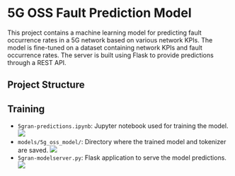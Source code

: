 # 5G OSS Fault Prediction Model

This project contains a machine learning model for predicting fault occurrence rates in a 5G network based on various network KPIs. The model is fine-tuned on a dataset containing network KPIs and fault occurrence rates. The server is built using Flask to provide predictions through a REST API.

## Project Structure

## Training
- `5gran-predictions.ipynb`: Jupyter notebook used for training the model.
![](https://raw.githubusercontent.com/fenar/etc-ai-wrx/main/5gnetops/data/5gdatasetsnapshot.png)<br>
- `models/5g_oss_model/`: Directory where the trained model and tokenizer are saved.
![](https://raw.githubusercontent.com/fenar/etc-ai-wrx/main/5gnetops/data/5gtrainingresults.png)<br>
- `5gran-modelserver.py`: Flask application to serve the model predictions.
![](https://raw.githubusercontent.com/fenar/etc-ai-wrx/main/5gnetops/data/5gmodelserver.png)<br>

